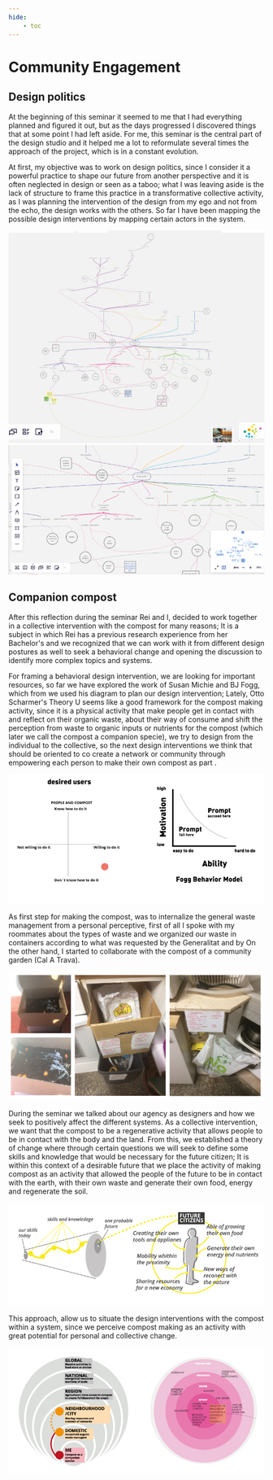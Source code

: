 ```yaml
---
hide:
    - toc
---
```


# Community Engagement


## Design politics
At the beginning of this seminar it seemed to me that I had everything planned and figured it out, but as the days progressed I discovered things that at some point I had left aside.
For me, this seminar is the central part of the design studio and it helped me a lot to reformulate several times the approach of the project, which is in a constant evolution.

At first, my objective was to work on design politics, since I consider it a powerful practice to shape our future from another perspective and it is often neglected in design or seen as a taboo; what I was leaving aside is the lack of structure to frame this practice in a transformative collective activity, as I was planning the intervention of the design from my ego and not from the echo, the design works with the others.
So far I have been mapping the possible design interventions by mapping certain actors in the system.

![](../images/CE_1.jpg)
![](../images/CE_2.jpg)


## Companion compost

After this reflection during the seminar Rei and I, decided to work together in a collective intervention with the compost for many reasons; It is a subject in which Rei has a previous research experience from her Bachelor's and we recognized that we can work with it from different design postures as well to seek a behavioral change and opening the discussion to identify more complex topics and systems.

For framing a  behavioral design intervention, we are looking for important resources, so far we have explored the work of Susan Michie and BJ Fogg, which from we used his diagram to plan our design intervention; Lately, Otto Scharmer's Theory U seems like a good framework for the compost making activity, since it is a physical activity that make people get in contact with and reflect on their organic waste, about their way of consume and shift the perception from  waste to organic inputs or nutrients for the compost (which later we call the compost a companion specie), we try to design from the individual to the collective, so the next design interventions we think that should be oriented to co create a network or community through empowering each person to make their own compost as part .

![](../images/CE_3.jpg)

As first step for making the compost, was to internalize the general waste management from a personal perceptive, first of all I spoke with my roommates about the types of waste and we organized our waste in containers according to what was requested by the Generalitat and by On the other hand, I started to collaborate with the compost of a community garden (Cal A Trava).

![](../images/CE_4.jpg)

During the seminar we talked about our agency as designers and how we seek to positively affect the different systems. As a collective intervention, we want that the compost to be a regenerative activity that allows people to be in contact with the body and the land.
From this, we established a theory of change where through certain questions we will seek to define some skills and knowledge that would be necessary for the future citizen; It is within this context of a desirable future that we place the activity of making compost as an activity that allowed the people of the future to be in contact with the earth, with their own waste and generate their own food, energy and regenerate the soil.

![](../images/CE_5.jpg)

This approach, allow us to situate the design interventions with the compost within a system, since we perceive compost making as an activity with great potential for personal and collective change.

![](../images/CE_6.jpg)

